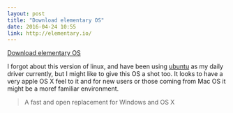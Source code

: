 ```yaml
---
layout: post
title: "Download elementary OS"
date: 2016-04-24 10:55
link: http://elementary.io/
---
```


 [Download elementary OS](http://elementary.io/)

I forgot about this version of linux, and have been using [ubuntu](http://www.ubuntu.com) as my daily driver currently, but I might like to give this OS a shot too. It looks to have a very apple OS X feel to it and for new users or those coming from Mac OS it might be a moref familiar environment.


> A fast and open replacement for Windows and OS X

